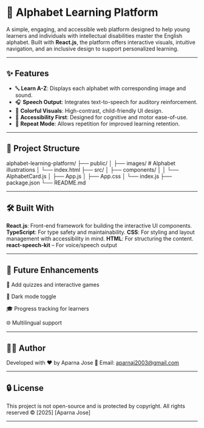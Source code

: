 # 🧠 Alphabet Learning Platform

A simple, engaging, and accessible web platform designed to help young learners and individuals with intellectual disabilities master the English alphabet. Built with **React.js**, the platform offers interactive visuals, intuitive navigation, and an inclusive design to support personalized learning.

---

## ✨ Features

- 🔤 **Learn A-Z**: Displays each alphabet with corresponding image and sound.
- 🎧 **Speech Output**: Integrates text-to-speech for auditory reinforcement.
- 🎨 **Colorful Visuals**: High-contrast, child-friendly UI design.
- 🧩 **Accessibility First**: Designed for cognitive and motor ease-of-use.
- 🔁 **Repeat Mode**: Allows repetition for improved learning retention.

---

## 📁 Project Structure

alphabet-learning-platform/
├── public/
│ ├── images/ # Alphabet illustrations
│ └── index.html
├── src/
│ ├── components/
│ │ └── AlphabetCard.js
│ ├── App.js
│ ├── App.css
│ └── index.js
├── package.json
└── README.md

---

## 🛠 Built With

**React.js**: Front-end framework for building the interactive UI components.
**TypeScript**: For type safety and maintainability.
**CSS**: For styling and layout management with accessibility in mind.
**HTML**: For structuring the content.
**react-speech-kit** – For voice/speech output

---

## 📌 Future Enhancements

🧠 Add quizzes and interactive games

🌙 Dark mode toggle

🎓 Progress tracking for learners

🌐 Multilingual support

---

## 🙋‍♀️ Author
Developed with ❤️ by Aparna Jose
📧 Email: aparnaj2003@gmail.com

---

## 🔒 License
This project is not open-source and is protected by copyright.
All rights reserved © [2025] [Aparna Jose]

---